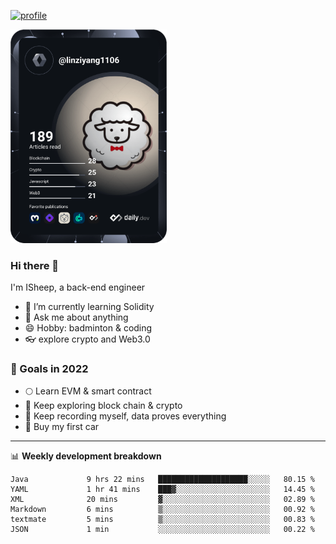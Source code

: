 [![profile](http://img.codelin.xyz/hello-im-isheep.svg)](https://www.calligrapher.ai/)

<a href="https://app.daily.dev/linziyang1106"><img src="/devcard.png" width="250" alt="ISheep's Dev Card"/></a>

### Hi there 🐏

I'm ISheep, a back-end engineer

- 🔭 I’m currently learning Solidity
- 💬 Ask me about anything
- 😄 Hobby: badminton & coding
- 👓 explore crypto and Web3.0

### 🚀 Goals in 2022
+ 🌕 Learn EVM & smart contract
+ 🤔 Keep exploring block chain & crypto
+ 🐏 Keep recording myself, data proves everything
+ 🚗 Buy my first car

-------

📊 **Weekly development breakdown**
<!--START_SECTION:waka-->

```text
Java             9 hrs 22 mins   ████████████████████░░░░░   80.15 %
YAML             1 hr 41 mins    ███▓░░░░░░░░░░░░░░░░░░░░░   14.45 %
XML              20 mins         ▓░░░░░░░░░░░░░░░░░░░░░░░░   02.89 %
Markdown         6 mins          ▒░░░░░░░░░░░░░░░░░░░░░░░░   00.92 %
textmate         5 mins          ▒░░░░░░░░░░░░░░░░░░░░░░░░   00.83 %
JSON             1 min           ░░░░░░░░░░░░░░░░░░░░░░░░░   00.22 %
```

<!--END_SECTION:waka-->
